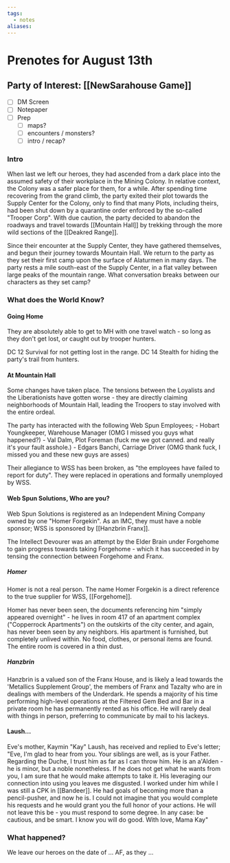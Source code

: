 ```yaml
---
tags:
  - notes
aliases:
---
```


# Prenotes for August 13th
## Party of Interest: [[NewSarahouse Game]]
- [ ] DM Screen
- [ ] Notepaper
- [ ] Prep
	- [ ] maps?
	- [ ] encounters / monsters?
	- [ ] intro / recap?

### Intro

When last we left our heroes, they had ascended from a dark place into the assumed safety of their workplace in the Mining Colony. In relative context, the Colony was a safer place for them, for a while. After spending time recovering from the grand climb, the party exited their plot towards the Supply Center for the Colony, only to find that many Plots, including theirs, had been shut down by a quarantine order enforced by the so-called "Trooper Corp". With due caution, the party decided to abandon the roadways and travel towards [[Mountain Hall]] by trekking through the more wild sections of the [[Deakred Range]].

Since their encounter at the Supply Center, they have gathered themselves, and begun their journey towards Mountain Hall. We return to the party as they set their first camp upon the surface of Alaturmen in many days. The party rests a mile south-east of the Supply Center, in a flat valley between large peaks of the mountain range. What conversation breaks between our characters as they set camp?

### What does the World Know?
#### Going Home
They are absolutely able to get to MH with one travel watch - so long as they don't get lost, or caught out by trooper hunters.

DC 12 Survival for not getting lost in the range.
DC 14 Stealth for hiding the party's trail from hunters.

#### At Mountain Hall
Some changes have taken place. The tensions between the Loyalists and the Liberationists have gotten worse - they are directly claiming neighborhoods of Mountain Hall, leading the Troopers to stay involved with the entire ordeal.

The party has interacted with the following Web Spun Employees;
	- Hobart Youngkeeper, Warehouse Manager (OMG I missed you guys what happened?)
	- Val Dalm, Plot Foreman (fuck me we got canned. and really it's your fault asshole.)
	- Edgars Banchi, Carriage Driver (OMG thank fuck, I missed you and these new guys are asses)

Their allegiance to WSS has been broken, as "the employees have failed to report for duty". They were replaced in operations and formally unemployed by WSS.

#### Web Spun Solutions, Who are you?
Web Spun Solutions is registered as an Independent Mining Company owned by one "Homer Forgekin". As an IMC, they must have a noble sponsor; WSS is sponsored by [[Hanzbrin Franx]].

The Intellect Devourer was an attempt by the Elder Brain under Forgehome to gain progress towards taking Forgehome - which it has succeeded in by tensing the connection between Forgehome and Franx.

##### Homer
Homer is not a real person. The name Homer Forgekin is a direct reference to the true supplier for WSS, [[Forgehome]].

Homer has never been seen, the documents referencing him "simply appeared overnight" - he lives in room 417 of an apartment complex ("Copperrock Apartments") on the outskirts of the city center, and again, has never been seen by any neighbors. His apartment is furnished, but completely unlived within. No food, clothes, or personal items are found. The entire room is covered in a thin dust.

##### Hanzbrin
Hanzbrin is a valued son of the Franx House, and is likely a lead towards the 'Metallics Supplement Group', the members of Franx and Tazalty who are in dealings with members of the Underdark. He spends a majority of his time performing high-level operations at the Filtered Gem Bed and Bar in a private room he has permanently rented as his office. He will rarely deal with things in person, preferring to communicate by mail to his lackeys. 

#### Laush...
Eve's mother, Kaymin "Kay" Laush, has received and replied to Eve's letter;
	"Eve,
	I'm glad to hear from you. Your siblings are well, as is your Father.
	Regarding the Duche, I trust him as far as I can throw him. He is an a'Alden - he is minor, but a noble nonetheless. If he does not get what he wants from you, I am sure that he would make attempts to take it. His leveraging our connection into using you leaves me disgusted. 
	I worked under him while I was still a CPK in [[Bandeer]]. He had goals of becoming more than a pencil-pusher, and now he is. I could not imagine that you would complete his requests and he would grant you the full honor of your actions. He will not leave this be - you must respond to some degree. In any case: be cautious, and be smart. I know you will do good.
	With love,
	Mama Kay"

### What happened?


We leave our heroes on the date of ... AF, as they ...
